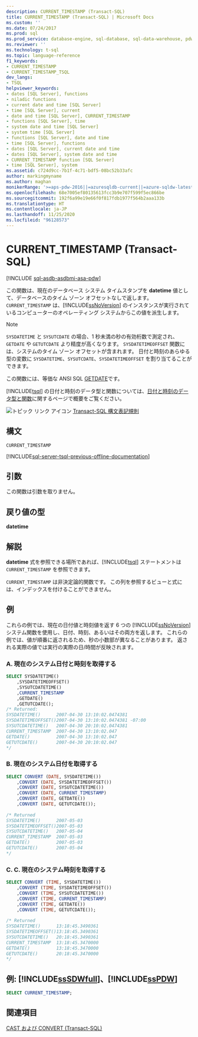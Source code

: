 ```yaml
---
description: CURRENT_TIMESTAMP (Transact-SQL)
title: CURRENT_TIMESTAMP (Transact-SQL) | Microsoft Docs
ms.custom: ''
ms.date: 07/24/2017
ms.prod: sql
ms.prod_service: database-engine, sql-database, sql-data-warehouse, pdw
ms.reviewer: ''
ms.technology: t-sql
ms.topic: language-reference
f1_keywords:
- CURRENT_TIMESTAMP
- CURRENT_TIMESTAMP_TSQL
dev_langs:
- TSQL
helpviewer_keywords:
- dates [SQL Server], functions
- niladic functions
- current date and time [SQL Server]
- time [SQL Server], current
- date and time [SQL Server], CURRENT_TIMESTAMP
- functions [SQL Server], time
- system date and time [SQL Server]
- system time [SQL Server]
- functions [SQL Server], date and time
- time [SQL Server], functions
- dates [SQL Server], current date and time
- dates [SQL Server], system date and time
- CURRENT_TIMESTAMP function [SQL Server]
- time [SQL Server], system
ms.assetid: c724d9cc-7b1f-4c71-bdf5-08bc52b33afc
author: markingmyname
ms.author: maghan
monikerRange: '>=aps-pdw-2016||=azuresqldb-current||=azure-sqldw-latest||>=sql-server-2016||=sqlallproducts-allversions||>=sql-server-linux-2017||=azuresqldb-mi-current'
ms.openlocfilehash: 68e7005ef80135613fcc3b9e707f599f5ec866be
ms.sourcegitcommit: 192f6a99e19e66f0f817fdb1977f564b2aaa133b
ms.translationtype: HT
ms.contentlocale: ja-JP
ms.lasthandoff: 11/25/2020
ms.locfileid: "96128573"
---
```

# <a name="current_timestamp-transact-sql"></a>CURRENT_TIMESTAMP (Transact-SQL)
[!INCLUDE [sql-asdb-asdbmi-asa-pdw](../../includes/applies-to-version/sql-asdb-asdbmi-asa-pdw.md)]

この関数は、現在のデータベース システム タイムスタンプを **datetime** 値として、データベースのタイム ゾーン オフセットなしで返します。 `CURRENT_TIMESTAMP` は、[!INCLUDE[ssNoVersion](../../includes/ssnoversion-md.md)] のインスタンスが実行されているコンピューターのオペレーティング システムからこの値を派生します。
  
> [!NOTE]  
>  `SYSDATETIME` と `SYSUTCDATE` の場合、1 秒未満の秒の有効桁数で測定され、`GETDATE` や `GETUTCDATE` より精度が高くなります。 `SYSDATETIMEOFFSET` 関数には、システムのタイム ゾーン オフセットが含まれます。 日付と時刻のあらゆる型の変数に `SYSDATETIME`、`SYSUTCDATE`、`SYSDATETIMEOFFSET` を割り当てることができます。  
  
この関数には、等価な ANSI SQL [GETDATE](../../t-sql/functions/getdate-transact-sql.md)です。
  
[!INCLUDE[tsql](../../includes/tsql-md.md)] の日付と時刻のデータ型と関数については、[日付と時刻のデータ型と関数](../../t-sql/functions/date-and-time-data-types-and-functions-transact-sql.md)に関するページで概要をご覧ください。
  
![トピック リンク アイコン](../../database-engine/configure-windows/media/topic-link.gif "トピック リンク アイコン") [Transact-SQL 構文表記規則](../../t-sql/language-elements/transact-sql-syntax-conventions-transact-sql.md)
  
## <a name="syntax"></a>構文  
  
```syntaxsql
CURRENT_TIMESTAMP  
```  
  
[!INCLUDE[sql-server-tsql-previous-offline-documentation](../../includes/sql-server-tsql-previous-offline-documentation.md)]

## <a name="arguments"></a>引数
この関数は引数を取りません。
  
## <a name="return-type"></a>戻り値の型  
**datetime**
  
## <a name="remarks"></a>解説  
**datetime** 式を参照できる場所であれば、[!INCLUDE[tsql](../../includes/tsql-md.md)] ステートメントは `CURRENT_TIMESTAMP` を参照できます。
  
`CURRENT_TIMESTAMP` は非決定論的関数です。 この列を参照するビューと式には、インデックスを付けることができません。
  
## <a name="examples"></a>例  
これらの例では、現在の日付値と時刻値を返す 6 つの [!INCLUDE[ssNoVersion](../../includes/ssnoversion-md.md)] システム関数を使用し、日付、時刻、あるいはその両方を返します。 これらの例では、値が順番に返されるため、秒の小数部が異なることがあります。 返される実際の値では実行の実際の日/時間が反映されます。
  
### <a name="a-get-the-current-system-date-and-time"></a>A. 現在のシステム日付と時刻を取得する  
  
```sql
SELECT SYSDATETIME()  
    ,SYSDATETIMEOFFSET()  
    ,SYSUTCDATETIME()  
    ,CURRENT_TIMESTAMP  
    ,GETDATE()  
    ,GETUTCDATE();  
/* Returned:  
SYSDATETIME()      2007-04-30 13:10:02.0474381  
SYSDATETIMEOFFSET()2007-04-30 13:10:02.0474381 -07:00  
SYSUTCDATETIME()   2007-04-30 20:10:02.0474381  
CURRENT_TIMESTAMP  2007-04-30 13:10:02.047  
GETDATE()          2007-04-30 13:10:02.047  
GETUTCDATE()       2007-04-30 20:10:02.047  
*/
```  
  
### <a name="b-get-the-current-system-date"></a>B. 現在のシステム日付を取得する  
  
```sql
SELECT CONVERT (DATE, SYSDATETIME())  
    ,CONVERT (DATE, SYSDATETIMEOFFSET())  
    ,CONVERT (DATE, SYSUTCDATETIME())  
    ,CONVERT (DATE, CURRENT_TIMESTAMP)  
    ,CONVERT (DATE, GETDATE())  
    ,CONVERT (DATE, GETUTCDATE());  
  
/* Returned   
SYSDATETIME()      2007-05-03  
SYSDATETIMEOFFSET()2007-05-03  
SYSUTCDATETIME()   2007-05-04  
CURRENT_TIMESTAMP  2007-05-03  
GETDATE()          2007-05-03  
GETUTCDATE()       2007-05-04  
*/  
```  
  
### <a name="c-get-the-current-system-time"></a>C. C. 現在のシステム時刻を取得する  
  
```sql
SELECT CONVERT (TIME, SYSDATETIME())  
    ,CONVERT (TIME, SYSDATETIMEOFFSET())  
    ,CONVERT (TIME, SYSUTCDATETIME())  
    ,CONVERT (TIME, CURRENT_TIMESTAMP)  
    ,CONVERT (TIME, GETDATE())  
    ,CONVERT (TIME, GETUTCDATE());  
  
/* Returned  
SYSDATETIME()      13:18:45.3490361  
SYSDATETIMEOFFSET()13:18:45.3490361  
SYSUTCDATETIME()   20:18:45.3490361  
CURRENT_TIMESTAMP  13:18:45.3470000  
GETDATE()          13:18:45.3470000  
GETUTCDATE()       20:18:45.3470000  
*/  
```  
  
## <a name="examples-sssdwfull-and-sspdw"></a>例: [!INCLUDE[ssSDWfull](../../includes/sssdwfull-md.md)]、[!INCLUDE[ssPDW](../../includes/sspdw-md.md)]  
  
```sql
SELECT CURRENT_TIMESTAMP;  
```  
  
## <a name="see-also"></a>関連項目
[CAST および CONVERT &#40;Transact-SQL&#41;](../../t-sql/functions/cast-and-convert-transact-sql.md)
  
  


